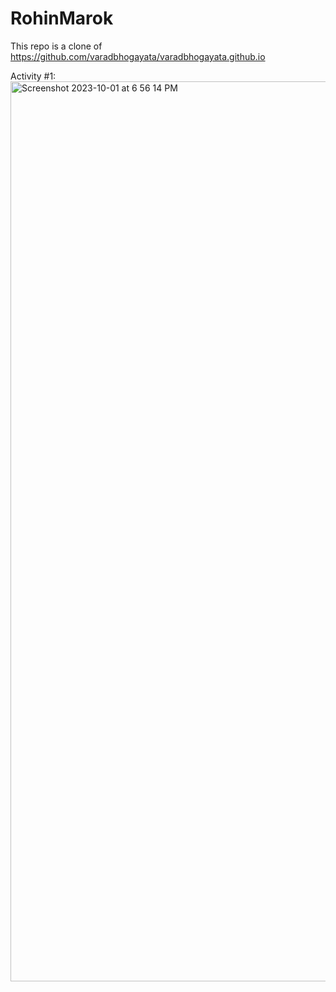 # RohinMarok 
This repo is a clone of https://github.com/varadbhogayata/varadbhogayata.github.io

Activity #1:
<img width="1440" alt="Screenshot 2023-10-01 at 6 56 14 PM" src="https://github.com/RohinMarok/RohinMarok.github.io/assets/106834380/2ed482d3-a7dd-430f-bbe3-d227db1353cc">

